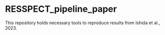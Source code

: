 # RESSPECT_pipeline_paper
This repository holds necessary tools to reproduce results from Ishida et al., 2023.
